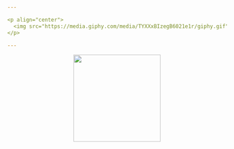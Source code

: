 ```yaml
---

<p align="center">
  <img src="https://media.giphy.com/media/TYXXxBIzegB6021e1r/giphy.gif" width="436px"/> <img src="https://media.giphy.com/media/TYXXxBIzegB6021e1r/giphy.gif" width="436px"/>
</p>

---
```


<a href="https://github.com/anuraghazra/github-readme-stats">
  <p align="center">
    <img src="https://github-readme-stats.vercel.app/api?username=WabWab-E&show_icons=true&custom_title=Working%20On%20🚀&icon_color=4641D9&title_color=000000&bg_color=E5E5E5&text_color=898989" height="200px"/>
    </p>
</a>
